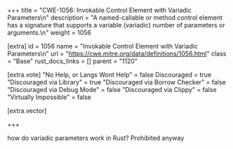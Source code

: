 +++
title = "CWE-1056: Invokable Control Element with Variadic Parameters\n"
description = "A named-callable or method control element has a signature that supports a variable (variadic) number of parameters or arguments.\n"
weight = 1056

[extra]
id = 1056
name = "Invokable Control Element with Variadic Parameters\n"
url = "https://cwe.mitre.org/data/definitions/1056.html"
class = "Base"
rust_docs_links = []
parent = "1120"

[extra.vote]
"No Help, or Langs Wont Help" = false
Discouraged = true
"Discouraged via Library" = true
"Discouraged via Borrow Checker" = false
"Discouraged via Debug Mode" = false
"Discouraged via Clippy" = false
"Virtually Impossible" = false

[extra.vector]

+++

how do variadic parameters work in Rust? Prohibited anyway